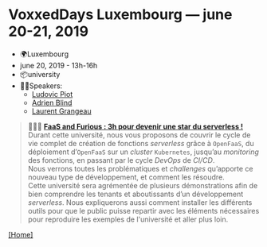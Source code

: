 # VoxxedDays Luxembourg — june 20-21, 2019

- 🌍Luxembourg
- june 20, 2019 - 13h-16h
- 📦university
- 👨🏻‍Speakers:
  - [Ludovic Piot](https://cfp-voxxed-lux.yajug.org/speaker/ludovic_piot)
  - [Adrien Blind](https://cfp-voxxed-lux.yajug.org/speaker/adrien_blind)
  - [Laurent Grangeau](https://cfp-voxxed-lux.yajug.org/speaker/laurent_grangeau)

> 📖🇫🇷 [**FaaS and Furious : 3h pour devenir une star du serverless !**](https://cfp-voxxed-lux.yajug.org/talk/HBT-7811/FaaS_and_Furious_:_3h_pour_devenir_une_star_du_serverless_!)  
> Durant cette université, nous vous proposons de couvrir le cycle de vie complet de création de fonctions _serverless_ grâce à `OpenFaaS`, du déploiement d’`OpenFaaS` sur un _cluster_ `Kubernetes`, jusqu’au _monitoring_ des fonctions, en passant par le cycle _DevOps_ de _CI/CD_.  
> Nous verrons toutes les problématiques et _challenges_ qu’apporte ce nouveau type de développement, et comment les résoudre.  
> Cette université sera agrémentée de plusieurs démonstrations afin de bien comprendre les tenants et aboutissants d’un développement _serverless_. Nous expliquerons aussi comment installer les différents outils pour que le public puisse repartir avec les éléments nécessaires pour reproduire les exemples de l'université et aller plus loin.

[[Home]](../README.md)

